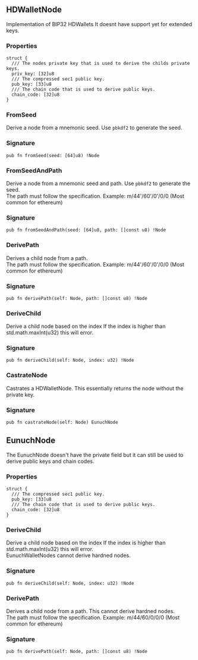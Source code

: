 ## HDWalletNode

Implementation of BIP32 HDWallets
It doesnt have support yet for extended keys.

### Properties

```zig
struct {
  /// The nodes private key that is used to derive the childs private keys.
  priv_key: [32]u8
  /// The compressed sec1 public key.
  pub_key: [33]u8
  /// The chain code that is used to derive public keys.
  chain_code: [32]u8
}
```

### FromSeed
Derive a node from a mnemonic seed. Use `pbkdf2` to generate the seed.

### Signature

```zig
pub fn fromSeed(seed: [64]u8) !Node
```

### FromSeedAndPath
Derive a node from a mnemonic seed and path. Use `pbkdf2` to generate the seed.\
The path must follow the specification. Example: m/44'/60'/0'/0/0 (Most common for ethereum)

### Signature

```zig
pub fn fromSeedAndPath(seed: [64]u8, path: []const u8) !Node
```

### DerivePath
Derives a child node from a path.\
The path must follow the specification. Example: m/44'/60'/0'/0/0 (Most common for ethereum)

### Signature

```zig
pub fn derivePath(self: Node, path: []const u8) !Node
```

### DeriveChild
Derive a child node based on the index
If the index is higher than std.math.maxInt(u32) this will error.

### Signature

```zig
pub fn deriveChild(self: Node, index: u32) !Node
```

### CastrateNode
Castrates a HDWalletNode. This essentially returns the node without the private key.

### Signature

```zig
pub fn castrateNode(self: Node) EunuchNode
```

## EunuchNode

The EunuchNode doesn't have the private field but it
can still be used to derive public keys and chain codes.

### Properties

```zig
struct {
  /// The compressed sec1 public key.
  pub_key: [33]u8
  /// The chain code that is used to derive public keys.
  chain_code: [32]u8
}
```

### DeriveChild
Derive a child node based on the index
If the index is higher than std.math.maxInt(u32) this will error.\
EunuchWalletNodes cannot derive hardned nodes.

### Signature

```zig
pub fn deriveChild(self: Node, index: u32) !Node
```

### DerivePath
Derives a child node from a path. This cannot derive hardned nodes.\
The path must follow the specification. Example: m/44/60/0/0/0 (Most common for ethereum)

### Signature

```zig
pub fn derivePath(self: Node, path: []const u8) !Node
```

